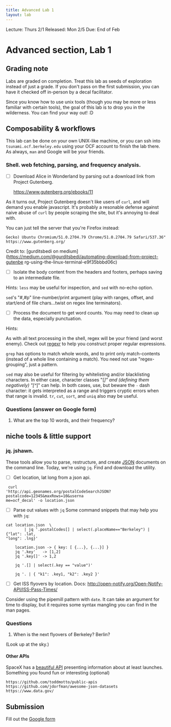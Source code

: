 ```yaml
---
title: Advanced Lab 1
layout: lab
---
```


Lecture: Thurs 2/1
Released: Mon 2/5
Due: End of Feb

# Advanced section, Lab 1

## Grading note
Labs are graded on completion. Treat this lab as seeds of exploration instead 
of just a grade. If you don't pass on the first submission, you can have it 
checked off in-person by a decal facilitator.

Since you know how to use unix tools (though you may be more or less familiar 
with certain tools), the goal of this lab is to drop you in the wilderness. You 
can find your way out! :D


## Composability & workflows
This lab can be done on your own UNIX-like machine, or you can ssh into 
`tsunami.ocf.berkeley.edu` using your OCF account to finish the lab there. As 
always, `man` and Google will be your friends.


### Shell. web fetching, parsing, and frequency analysis.
- [ ] Download Alice in Wonderland by parsing out a download link from Project 
Gutenberg.

    https://www.gutenberg.org/ebooks/11

As it turns out, Project Gutenberg doesn't like users of `curl`, and will 
demand 
you enable javascript.  It's probably a resonable defense against naive abuse 
of `curl` by people scraping the site, but it's annoying to deal with.


You can just tell the server that you're Firefox instead:

```curl -s -A "Mozilla/5.0 (X11; Linux i686) AppleWebKit/537.36 (KHTML, like 
Gecko) Ubuntu Chromium/51.0.2704.79 Chrome/51.0.2704.79 Safari/537.36"  
https://www.gutenberg.org/
```
    
Credit to: [gurditsbedi on 
medium](https://medium.com/@gurditsbedi/automating-download-from-project-gutenbe
rg-using-the-linux-terminal-e9f35bbbd06c)



- [ ] Isolate the body content from the headers and footers, perhaps saving to 
an intermediate file. 

Hints: 
`less` may be useful for inspection, and `sed` with no-echo option. 

`sed`'s "#,#p" line-number/print argument (play with ranges, offset, and 
start/end of file chars...twist on regex line terminators).

- [ ] Process the document to get word counts. You may need to clean up the 
data, especially punctuation. 

Hints:

As with all text processing in the shell, regex 
will be your friend (and worst enemy). Check out [regexr](https://regexr.com/) 
to help you construct proper regular expressions.

`grep` has options to match whole words, and to print only match-contents 
(instead of a whole line containing a match). You need not use 
"regex-grouping", just a pattern. 

`sed` may also be useful for filtering by whitelisting and/or blacklisting 
characters. In either case, character classes "[_]" and (defining them 
negatively) "[^_]" can help. In both cases, use, but beware the `-` dash 
character: it gets interpreted as a range and triggers cryptic errors when that 
range is invalid. `tr`, `cut`, `sort`, and `uniq` also may be
useful.

### Questions (answer on Google form)
1. What are the top 10 words, and their frequency?

## niche tools & little support

### jq. jshawn.
These tools allow you to parse, restructure, and create 
[JSON](https://www.json.org/) documents on the 
command line. Today, we're using `jq`. Find and download the utility.

- [ ] Get location, lat long from a json api.
```
 curl 
'http://api.geonames.org/postalCodeSearchJSON?postalcode=12345&maxRows=10&userna
me=ocf_decal' -o location.json
```
- [ ] Parse out values with `jq`
Some command snippets that may help you with `jq`:
```
cat location.json  \
        | jq '.postalCodes[] | select(.placeName=="Berkeley") | {"lat": .lat, 
"long": .lng}'

    location.json -> { key: [ {...}, {...}] }
    jq '.key'   -> [1,2]
    jq '.key[]' -> 1,2

    jq '.[] | select(.key == "value")'

    jq '. | { "k1": .key1, "k2": .key2 }'
```

- [ ] Get ISS flyovers by location.
Docs:
    http://open-notify.org/Open-Notify-API/ISS-Pass-Times/ 

Consider using the pipemill pattern with `date`. It can take an argument for 
time to display, but it requires some syntax mangling you can find in the man 
pages.

### Questions
1. When is the next flyovers of Berkeley? Berlin?

\(Look up at the sky.\)


#### Other APIs
SpaceX has a [beautiful API](https://github.com/r-spacex/SpaceX-API) presenting 
information about at least launches.
Something you found fun or interesting (optional)

    https://github.com/toddmotto/public-apis
    https://github.com/jdorfman/awesome-json-datasets
    https://www.data.gov/



## Submission
Fill out the [Google form](https://goo.gl/forms/ukSe8KIW96Egrbh72)
